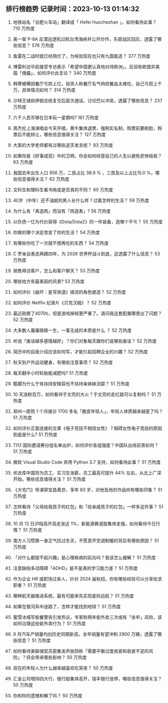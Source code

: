 
## 排行榜趋势 记录时间：2023-10-13 01:14:32
  
  1. 地铁站名「合肥火车站」翻译成「 Hefei Huochezhan 」，如何看待此事？ 710 万热度
    
  2. 美一架 P-8A 反潜巡逻机过航台湾海峡并公开炒作，东部战区回应，透露了哪些信息？ 576 万热度
    
  3. 鱼雷在二战时就已经用烂了，为啥到现在也只有九国能造？ 377 万热度
    
  4. 博雷利访华前接受专访表示「希望中国更认真地对待欧洲」，反驳称欧盟非美国「傀儡」，如何评价此言论？ 340 万热度
    
  5. 韩寒被曝因餐厅亏损上亿，投资人称餐厅名气响但餐品太难吃，自己亏损上千万，具体情况如何？ 314 万热度
    
  6. 沙特王储和伊朗总统复交后首次通话，讨论巴以冲突，透露了哪些信息？ 237 万热度
    
  7. 六千人民币够在日本玩一星期吗? 161 万热度
    
  8. 周杰伦上海演唱会今天开唱，黄牛集体退票，强制实名制，购票前要刷脸，购票后不能转让，哪些信息值得关注？ 127 万热度
    
  9. 大家的大学老师都有过哪些逆天发言呢？ 83 万热度
    
  10. 如果你是《好事成双》中的卫明，你会如何经营自己的人生以避免悲惨结局？ 63 万热度
    
  11. 我国去年出生人口 956 万，二孩占比 38.9 % ，三孩及以上占比15.0 %，哪些信息值得关注？ 62 万热度
    
  12. 文科生和理科生看书角度是否真的不同？ 60 万热度
    
  13. 40岁（中年）还不油腻的男人长什么样？过着怎样的生活？ 59 万热度
    
  14. 为什么有「素造肉」而没有「肉造素」? 56 万热度
    
  15. 以负债一亿为代价获得《Dota/Dota2》的一件装备，选哪个不亏？ 55 万热度
    
  16. 你做的哪个决定改变了你的生活？ 54 万热度
    
  17. 有哪些你吃了一次就不想再吃的东西？ 54 万热度
    
  18. C 罗亲自表态再踢四年，为 2026 世界杯战斗到底，这透露了什么信息？ 53 万热度
    
  19. 销售拜访客户，怎么和客户聊天？ 53 万热度
    
  20. 哪些地方有最美丽的风景? 53 万热度
    
  21. 如何评价《崩坏：星穹铁道》镜流的角色塑造？ 52 万热度
    
  22. 如何评价 Netflix 纪录片《贝克汉姆》？ 52 万热度
    
  23. 最近刚换了4070ti，但是游戏掉帧更严重了。请问我这套配置哪里出了问题？ 52 万热度
    
  24. 大多数人庸庸碌碌一生，一事无成的本质是什么 ？ 52 万热度
    
  25. 听说「废话越多感情越好」？你们对象每天跟你们说哪些废话？ 52 万热度
    
  26. 简历中的自我介绍应该如何写，才能引起招聘企业的兴趣？ 52 万热度
    
  27. 秋天到户外运动健身，有哪些注意事项？ 52 万热度
    
  28. 每天翻半小时轮胎能减肥吗? 51 万热度
    
  29. 甄嬛为什么宁肯扶持安陵容也不扶持亲妹妹浣碧？ 51 万热度
    
  30. 10 天涨粉百万，如何看待于文亮的大火？于文亮的走红路可以复制吗？ 51 万热度
    
  31. 郑州一医院 1 个月接诊 1700 多名「脆皮年轻人」，年轻人体质越来越差了吗？ 51 万热度
    
  32. 如何评价正面连接的文章《电子竞技不相信女性》？阻碍女性电子竞技的原因到底是什么? 51 万热度
    
  33. TI12 国际邀请赛分组名单出炉，如何评价各组强度？中国队出线前景如何？ 51 万热度
    
  34. 微软 Visual Studio Code 弃用 Python 3.7 支持，如何看待此事？ 51 万热度
    
  35. 优衣库中国将为员工、实习生涨薪，员工最高可提升 44% 左右，从北上广深开始，哪些信息值得关注？ 51 万热度
    
  36. 《大宅门》导演郭宝昌离世，享年 83 岁，对他及他的作品你有哪些印象？ 51 万热度
    
  37. 怎样看待「父母给我孩子的红包」和「给亲戚孩子的红包」一样多这件事？ 51 万热度
    
  38. 10 月 12 日沪指高开高走涨近 1%，新能源赛道股集体走强，如何看待今日行情？ 51 万热度
    
  39. 南方人习惯靠一身正气抗过冬天，不愿意开空调制暖的背后有哪些原因？ 51 万热度
    
  40. 「对什么都提不起兴趣」是心理疾病的前兆吗？我该怎么缓解？ 51 万热度
    
  41. 注意缺陷多动障碍「ADHD」是不是真的学习能力差？ 51 万热度
    
  42. 作为企业 HR 或职场过来人，针对 2024 届秋招，你有哪些经验可以分享给求职者？ 51 万热度
    
  43. 哪种航天器推进系统，最有可能率先实现星际远航？ 51 万热度
    
  44. 如果在银河系中迷路了，怎样才能找到地球？ 51 万热度
    
  45. 蜜雪冰城写偷餐警告引发热议，专家称两年偷外卖三次或有「坐牢」风险，该如何治理这些偷外卖行为？ 51 万热度
    
  46. 9 月汽车产销量均创历史同期新高，全年销量有望冲刺 2900 万辆，透露了哪些信息？ 51 万热度
    
  47. 如何看待美联储官员密集发声放鸽称「需要平衡过度收紧和收紧不足的风险」？将会带来哪些影响？ 50 万热度
    
  48. 现在的年轻人为什么越来越喜欢吃宵夜？ 50 万热度
    
  49. 汇金公司增持四大行，银行股集体高开，瑞丰银行涨停，哪些信息值得关注？ 50 万热度
    
  50. 你和你的遗憾和解了吗？ 50 万热度
    